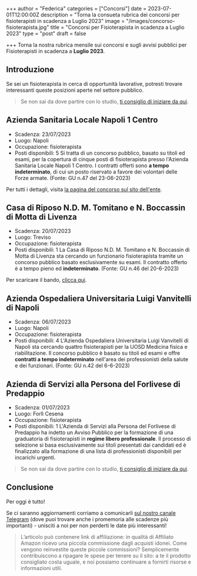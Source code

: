 +++
author = "Federica"
categories = ["Concorsi"]
date = 2023-07-01T12:00:00Z
description = "Torna la consueta rubrica dei concorsi per fisioterapisti in scadenza a Luglio 2023"
image = "/images/concorso-fisioterapista.jpg"
title = "Concorsi per Fisioterapista in scadenza a Luglio 2023"
type = "post"
draft = false

+++ 
Torna la nostra rubrica mensile sui concorsi e sugli avvisi pubblici per Fisioterapisti in scadenza a **Luglio 2023**.

## Introduzione
Se sei un fisioterapista in cerca di opportunità lavorative, potresti trovare interessanti queste posizioni aperte nel settore pubblico.

> Se non sai da dove partire con lo studio, [ti consiglio di iniziare da qui](https://amzn.to/3MWTEPC).


## Azienda Sanitaria Locale Napoli 1 Centro
- Scadenza: 23/07/2023
- Luogo: Napoli
- Occupazione: fisioterapista
- Posti disponibili: 5
Si tratta di un concorso pubblico, basato su titoli ed esami, per la copertura di cinque posti di fisioterapista presso l'Azienda Sanitaria Locale Napoli 1 Centro. I contratti offerti sono **a tempo indeterminato**, di cui un posto riservato a favore dei volontari delle Forze armate. (Fonte: GU n.47 del 23-06-2023)

Per tutti i dettagli, visita [la pagina del concorso sul sito dell'ente](https://www.aslnapoli1centro.it/bandi-e-concorsi/-/asset_publisher/08OipGiLg5TY/content/concorso-pubblico-per-titoli-ed-esami-per-la-copertura-a-tempo-indeterminato-di-n-5-posti-di-fisioterapista?_com_liferay_asset_publisher_web_portlet_AssetPublisherPortlet_INSTANCE_08OipGiLg5TY_assetEntryId=3678640&_com_liferay_asset_publisher_web_portlet_AssetPublisherPortlet_INSTANCE_08OipGiLg5TY_redirect=https%3A%2F%2Fwww.aslnapoli1centro.it%2Fbandi-e-concorsi%3Fp_p_id%3Dcom_liferay_asset_publisher_web_portlet_AssetPublisherPortlet_INSTANCE_08OipGiLg5TY%26p_p_lifecycle%3D0%26p_p_state%3Dnormal%26p_p_mode%3Dview%26_com_liferay_asset_publisher_web_portlet_AssetPublisherPortlet_INSTANCE_08OipGiLg5TY_cur%3D0%26p_r_p_resetCur%3Dfalse%26_com_liferay_asset_publisher_web_portlet_AssetPublisherPortlet_INSTANCE_08OipGiLg5TY_assetEntryId%3D3678640).

## Casa di Riposo N.D. M. Tomitano e N. Boccassin di Motta di Livenza
- Scadenza: 20/07/2023
- Luogo: Treviso
- Occupazione: fisioterapista
- Posti disponibili: 1
La Casa di Riposo N.D. M. Tomitano e N. Boccassin di Motta di Livenza sta cercando un funzionario fisioterapista tramite un concorso pubblico basato esclusivamente su esami. Il contratto offerto è a tempo pieno ed **indeterminato**. (Fonte: GU n.46 del 20-6-2023)

Per scaricare il bando, [clicca qui](https://www.cdrmotta.it/dam/jcr:6b615f24-0616-4c4b-b3c4-a5efcfca035d/bando+Funzionario+Fisioterapista.pdf).

## Azienda Ospedaliera Universitaria Luigi Vanvitelli di Napoli
- Scadenza: 06/07/2023
- Luogo: Napoli
- Occupazione: fisioterapista
- Posti disponibili: 4
L'Azienda Ospedaliera Universitaria Luigi Vanvitelli di Napoli sta cercando quattro fisioterapisti per la UOSD Medicina fisica e riabilitazione. Il concorso pubblico è basato su titoli ed esami e offre **contratti a tempo indeterminato** nell'area dei professionisti della salute e dei funzionari. (Fonte: GU n.42 del 6-6-2023)

## Azienda di Servizi alla Persona del Forlivese di Predappio
- Scadenza: 01/07/2023
- Luogo: Forlì Cesena
- Occupazione: fisioterapista
- Posti disponibili: 1
L'Azienda di Servizi alla Persona del Forlivese di Predappio ha indetto un Avviso Pubblico per la formazione di una graduatoria di fisioterapisti in **regime libero professionale**. Il processo di selezione si basa esclusivamente sui titoli presentati dai candidati ed è finalizzato alla formazione di una lista di professionisti disponibili per incarichi urgenti.

> Se non sai da dove partire con lo studio, [ti consiglio di iniziare da qui](https://amzn.to/3MWTEPC).


## Conclusione
Per oggi è tutto!

Se ci saranno aggiornamenti corriamo a comunicarli [sul nostro canale Telegram](https://t.me/fisioterapisti_official) (dove puoi trovare anche i promemoria alle scadenze più importanti) - unisciti a noi per non perderti le date più interessanti!



>L’articolo può contenere link di affiliazione: in qualità di Affiliato Amazon ricevo una piccola commissione dagli acquisti idonei. Come vengono reinvestite queste piccole commissioni? Semplicemente contribuiscono a ripagare le spese per tenere su il sito: a te il prodotto consigliato costa uguale, e noi possiamo continuare a fornirti risorse e informazioni utili.
